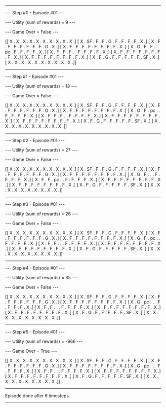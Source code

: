 ************************************************************

--- Step #0 - Episode #01 ---


--- Utility (sum of rewards) = 9 ---

--- Game Over = False ---

[[ X   .  X   .  X   .  X   .  X   .  X   .  X   .  X   .  X   .  X   .]
 [ X   . SF   .  F   .  F   .  G   .  F   .  F   .  F   .  F   .  X   .]
 [ X   .  F   .  F   .  F   .  F   .  F   .  F   .  F   .  G   .  X   .]
 [ X   .  F   .  F   .  F   .  F   .  F   .  F   .  F   .  F   .  X   .]
 [ X   .  G   .  F   .  F   .  pc  .  F   .  F   .  F   .  F   .  X   .]
 [ X   .  F   .  F   .  F   .      .  F   .  F   .  F   .  F   .  X   .]
 [ X   .  F   .  F   .  F   .  F   .  F   .  F   .  F   .  F   .  X   .]
 [ X   .  F   .  F   .  F   .  F   .  F   .  F   .  F   .  F   .  X   .]
 [ X   .  F   .  G   .  F   .  F   .  F   .  F   .  F   . SF   .  X   .]
 [ X   .  X   .  X   .  X   .  X   .  X   .  X   .  X   .  X   .  X   .]]

-------------------------------------------

--- Step #1 - Episode #01 ---


--- Utility (sum of rewards) = 18 ---

--- Game Over = False ---

[[ X   .  X   .  X   .  X   .  X   .  X   .  X   .  X   .  X   .  X   .]
 [ X   . SF   .  F   .  F   .  G   .  F   .  F   .  F   .  F   .  X   .]
 [ X   .  F   .  F   .  F   .  F   .  F   .  F   .  F   .  G   .  X   .]
 [ X   .  F   .  F   .  F   .  F   .  F   .  F   .  F   .  F   .  X   .]
 [ X   .  G   .  F   .  pc  .      .  F   .  F   .  F   .  F   .  X   .]
 [ X   .  F   .  F   .  F   .      .  F   .  F   .  F   .  F   .  X   .]
 [ X   .  F   .  F   .  F   .  F   .  F   .  F   .  F   .  F   .  X   .]
 [ X   .  F   .  F   .  F   .  F   .  F   .  F   .  F   .  F   .  X   .]
 [ X   .  F   .  G   .  F   .  F   .  F   .  F   .  F   . SF   .  X   .]
 [ X   .  X   .  X   .  X   .  X   .  X   .  X   .  X   .  X   .  X   .]]

-------------------------------------------

--- Step #2 - Episode #01 ---


--- Utility (sum of rewards) = 27 ---

--- Game Over = False ---

[[ X   .  X   .  X   .  X   .  X   .  X   .  X   .  X   .  X   .  X   .]
 [ X   . SF   .  F   .  F   .  G   .  F   .  F   .  F   .  F   .  X   .]
 [ X   .  F   .  F   .  F   .  F   .  F   .  F   .  F   .  G   .  X   .]
 [ X   .  F   .  F   .  F   .  F   .  F   .  F   .  F   .  F   .  X   .]
 [ X   .  G   .  F   .      .      .  F   .  F   .  F   .  F   .  X   .]
 [ X   .  F   .  F   .  pc  .      .  F   .  F   .  F   .  F   .  X   .]
 [ X   .  F   .  F   .  F   .  F   .  F   .  F   .  F   .  F   .  X   .]
 [ X   .  F   .  F   .  F   .  F   .  F   .  F   .  F   .  F   .  X   .]
 [ X   .  F   .  G   .  F   .  F   .  F   .  F   .  F   . SF   .  X   .]
 [ X   .  X   .  X   .  X   .  X   .  X   .  X   .  X   .  X   .  X   .]]

-------------------------------------------

--- Step #3 - Episode #01 ---


--- Utility (sum of rewards) = 26 ---

--- Game Over = False ---

[[ X   .  X   .  X   .  X   .  X   .  X   .  X   .  X   .  X   .  X   .]
 [ X   . SF   .  F   .  F   .  G   .  F   .  F   .  F   .  F   .  X   .]
 [ X   .  F   .  F   .  F   .  F   .  F   .  F   .  F   .  G   .  X   .]
 [ X   .  F   .  F   .  F   .  F   .  F   .  F   .  F   .  F   .  X   .]
 [ X   .  G   .  F   .  pc  .      .  F   .  F   .  F   .  F   .  X   .]
 [ X   .  F   .  F   .      .      .  F   .  F   .  F   .  F   .  X   .]
 [ X   .  F   .  F   .  F   .  F   .  F   .  F   .  F   .  F   .  X   .]
 [ X   .  F   .  F   .  F   .  F   .  F   .  F   .  F   .  F   .  X   .]
 [ X   .  F   .  G   .  F   .  F   .  F   .  F   .  F   . SF   .  X   .]
 [ X   .  X   .  X   .  X   .  X   .  X   .  X   .  X   .  X   .  X   .]]

-------------------------------------------

--- Step #4 - Episode #01 ---


--- Utility (sum of rewards) = 35 ---

--- Game Over = False ---

[[ X   .  X   .  X   .  X   .  X   .  X   .  X   .  X   .  X   .  X   .]
 [ X   . SF   .  F   .  F   .  G   .  F   .  F   .  F   .  F   .  X   .]
 [ X   .  F   .  F   .  F   .  F   .  F   .  F   .  F   .  G   .  X   .]
 [ X   .  F   .  F   .  F   .  F   .  F   .  F   .  F   .  F   .  X   .]
 [ X   .  G   .  pc  .      .      .  F   .  F   .  F   .  F   .  X   .]
 [ X   .  F   .  F   .      .      .  F   .  F   .  F   .  F   .  X   .]
 [ X   .  F   .  F   .  F   .  F   .  F   .  F   .  F   .  F   .  X   .]
 [ X   .  F   .  F   .  F   .  F   .  F   .  F   .  F   .  F   .  X   .]
 [ X   .  F   .  G   .  F   .  F   .  F   .  F   .  F   . SF   .  X   .]
 [ X   .  X   .  X   .  X   .  X   .  X   .  X   .  X   .  X   .  X   .]]

-------------------------------------------

--- Step #5 - Episode #01 ---


--- Utility (sum of rewards) = -966 ---

--- Game Over = True ---

[[ X   .  X   .  X   .  X   .  X   .  X   .  X   .  X   .  X   .  X   .]
 [ X   . SF   .  F   .  F   .  G   .  F   .  F   .  F   .  F   .  X   .]
 [ X   .  F   .  F   .  F   .  F   .  F   .  F   .  F   .  G   .  X   .]
 [ X   .  F   .  F   .  F   .  F   .  F   .  F   .  F   .  F   .  X   .]
 [ X   .  G   .  pc  .      .      .  F   .  F   .  F   .  F   .  X   .]
 [ X   .  F   .  F   .      .      .  F   .  F   .  F   .  F   .  X   .]
 [ X   .  F   .  F   .  F   .  F   .  F   .  F   .  F   .  F   .  X   .]
 [ X   .  F   .  F   .  F   .  F   .  F   .  F   .  F   .  F   .  X   .]
 [ X   .  F   .  G   .  F   .  F   .  F   .  F   .  F   . SF   .  X   .]
 [ X   .  X   .  X   .  X   .  X   .  X   .  X   .  X   .  X   .  X   .]]

-------------------------------------------
Episode done after 6 timesteps.

**************************************************************